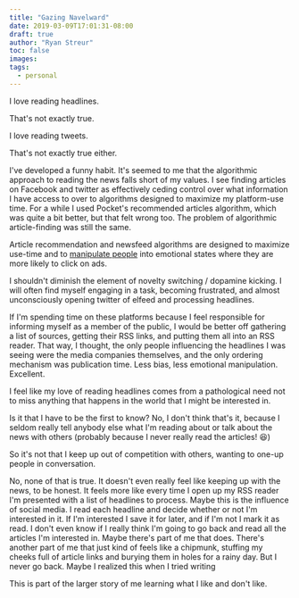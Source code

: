 ```yaml
---
title: "Gazing Navelward"
date: 2019-03-09T17:01:31-08:00
draft: true
author: "Ryan Streur"
toc: false
images:
tags: 
  - personal
---
```


I love reading headlines.

That's not exactly true.

I love reading tweets.

That's not exactly true either.

I've developed a funny habit. It's seemed to me that the algorithmic approach to reading the news falls short of my values. I see finding articles on Facebook and twitter as effectively ceding control over what information I have access to over to algorithms designed to maximize my platform-use time. For a while I used Pocket's recommended articles algorithm, which was quite a bit better, but that felt wrong too. The problem of algorithmic article-finding was still the same. 

Article recommendation and newsfeed algorithms are designed to maximize use-time and to [manipulate people](https://www.nytimes.com/2014/06/30/technology/facebook-tinkers-with-users-emotions-in-news-feed-experiment-stirring-outcry.html) into emotional states where they are more likely to click on ads.

I shouldn't diminish the element of novelty switching / dopamine kicking. I will often find myself engaging in a task, becoming frustrated, and almost unconsciously opening twitter of elfeed and processing headlines.

If I'm spending time on these platforms because I feel responsible for informing myself as a member of the public, I would be better off gathering a list of sources, getting their RSS links, and putting them all into an RSS reader. That way, I thought, the only people influencing the headlines I was seeing were the media companies themselves, and the only ordering mechanism was publication time. Less bias, less emotional manipulation. Excellent.

I feel like my love of reading headlines comes from a pathological need not to miss anything that happens in the world that I might be interested in.

Is it that I have to be the first to know? No, I don't think that's it, because I seldom really tell anybody else what I'm reading about or talk about the news with others (probably because I never really read the articles! :laughing:)

So it's not that I keep up out of competition with others, wanting to one-up people in conversation. 

No, none of that is true. It doesn't even really feel like keeping up with the news, to be honest. It feels more like every time I open up my RSS reader I'm presented with a list of headlines to process. Maybe this is the influence of social media. I read each headline and decide whether or not I'm interested in it. If I'm interested I save it for later, and if I'm not I mark it as read. I don't even know if I really think I'm going to go back and read all the articles I'm interested in. Maybe there's part of me that does. There's another part of me that just kind of feels like a chipmunk, stuffing my cheeks full of article links and burying them in holes for a rainy day. But I never go back. Maybe I realized this when I tried writing 

This is part of the larger story of me learning what I like and don't like. 
